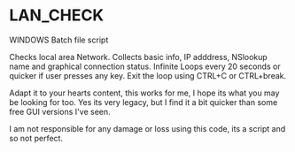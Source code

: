# LAN_CHECK
WINDOWS Batch file script

Checks local area Network. Collects basic info, IP adddress, NSlookup name and graphical connection status. 
Infinite Loops every 20 seconds or quicker if user presses any key. Exit the loop using CTRL+C or CTRL+break.

Adapt it to your hearts content, this works for me, I hope its what you may be looking for too. Yes its very legacy, but I find it a bit quicker than some free GUI versions I've seen.

I am not responsible for any damage or loss using this code, its a script and so not perfect.
